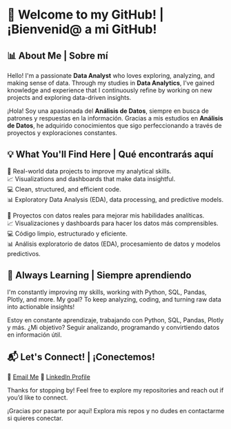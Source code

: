 # 👋 Welcome to my GitHub! | ¡Bienvenid@ a mi GitHub!  

## 📊 About Me | Sobre mí  

Hello! I'm a passionate **Data Analyst** who loves exploring, analyzing, and making sense of data. Through my studies in **Data Analytics**, I’ve gained knowledge and experience that I continuously refine by working on new projects and exploring data-driven insights.  

¡Hola! Soy una apasionada del **Análisis de Datos**, siempre en busca de patrones y respuestas en la información. Gracias a mis estudios en **Análisis de Datos**, he adquirido conocimientos que sigo perfeccionando a través de proyectos y exploraciones constantes.  

## 💡 What You'll Find Here | Qué encontrarás aquí  

🚀 Real-world data projects to improve my analytical skills.  
📈 Visualizations and dashboards that make data insightful.  
💻 Clean, structured, and efficient code.  
📊 Exploratory Data Analysis (EDA), data processing, and predictive models.  

🚀 Proyectos con datos reales para mejorar mis habilidades analíticas.  
📈 Visualizaciones y dashboards para hacer los datos más comprensibles.  
💻 Código limpio, estructurado y eficiente.  
📊 Análisis exploratorio de datos (EDA), procesamiento de datos y modelos predictivos.  

## 🌱 Always Learning | Siempre aprendiendo  

I'm constantly improving my skills, working with Python, SQL, Pandas, Plotly, and more. My goal? To keep analyzing, coding, and turning raw data into actionable insights!  

Estoy en constante aprendizaje, trabajando con Python, SQL, Pandas, Plotly y más. ¿Mi objetivo? Seguir analizando, programando y convirtiendo datos en información útil.  

## 📬 Let's Connect! | ¡Conectemos!  

📧 [Email Me](mailto:barbaramgamarra@gmail.com) 
💼 [LinkedIn Profile](https://www.linkedin.com/in/barbara-m-gamarra/)  

Thanks for stopping by! Feel free to explore my repositories and reach out if you’d like to connect.  

¡Gracias por pasarte por aquí! Explora mis repos y no dudes en contactarme si quieres conectar.  
